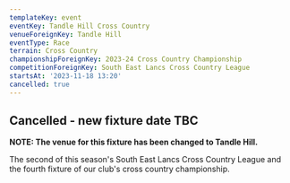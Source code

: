 ```yaml
---
templateKey: event
eventKey: Tandle Hill Cross Country
venueForeignKey: Tandle Hill
eventType: Race
terrain: Cross Country
championshipForeignKey: 2023-24 Cross Country Championship
competitionForeignKey: South East Lancs Cross Country League
startsAt: '2023-11-18 13:20'
cancelled: true
---
```

## Cancelled - new fixture date TBC

**NOTE: The venue for this fixture has been changed to Tandle Hill.**

The second of this season's South East Lancs Cross Country League and
the fourth fixture of our club's cross country championship. 
